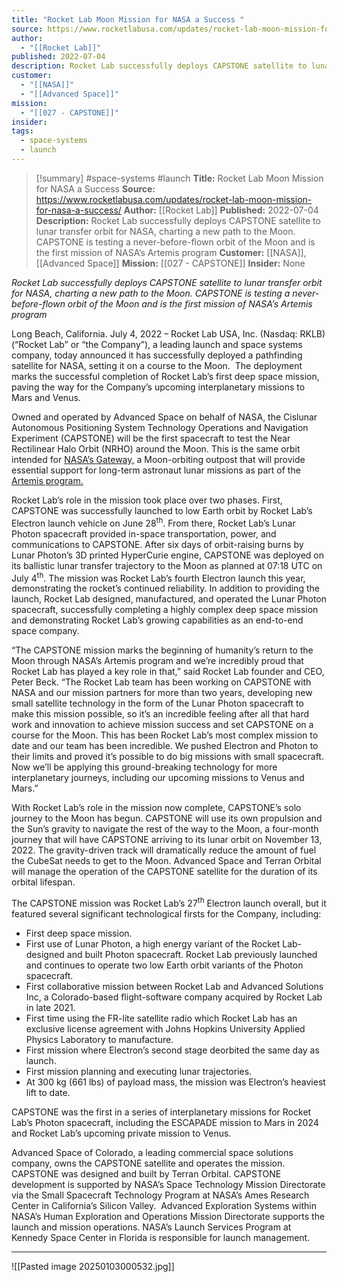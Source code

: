 ```yaml
---
title: "Rocket Lab Moon Mission for NASA a Success "
source: https://www.rocketlabusa.com/updates/rocket-lab-moon-mission-for-nasa-a-success/
author:
  - "[[Rocket Lab]]"
published: 2022-07-04
description: Rocket Lab successfully deploys CAPSTONE satellite to lunar transfer orbit for NASA, charting a new path to the Moon. CAPSTONE is testing a never-before-flown orbit of the Moon and is the first mission of NASA’s Artemis program
customer:
  - "[[NASA]]"
  - "[[Advanced Space]]"
mission:
  - "[[027 - CAPSTONE]]"
insider: 
tags:
  - space-systems
  - launch
---
```

>[!summary]
#space-systems #launch
**Title:** Rocket Lab Moon Mission for NASA a Success 
**Source:** https://www.rocketlabusa.com/updates/rocket-lab-moon-mission-for-nasa-a-success/
**Author:** [[Rocket Lab]]
**Published:** 2022-07-04
**Description:** Rocket Lab successfully deploys CAPSTONE satellite to lunar transfer orbit for NASA, charting a new path to the Moon. CAPSTONE is testing a never-before-flown orbit of the Moon and is the first mission of NASA’s Artemis program
**Customer:** [[NASA]], [[Advanced Space]]
**Mission:** [[027 - CAPSTONE]]
**Insider:** None

*Rocket Lab successfully deploys CAPSTONE satellite to lunar transfer orbit for NASA, charting a new path to the Moon. CAPSTONE is testing a never-before-flown orbit of the Moon and is the first mission of NASA’s Artemis program*

Long Beach, California. July 4, 2022 – Rocket Lab USA, Inc. (Nasdaq: RKLB) (“Rocket Lab” or “the Company”), a leading launch and space systems company, today announced it has successfully deployed a pathfinding satellite for NASA, setting it on a course to the Moon.  The deployment marks the successful completion of Rocket Lab’s first deep space mission, paving the way for the Company’s upcoming interplanetary missions to Mars and Venus. 

Owned and operated by Advanced Space on behalf of NASA, the Cislunar Autonomous Positioning System Technology Operations and Navigation Experiment (CAPSTONE) will be the first spacecraft to test the Near Rectilinear Halo Orbit (NRHO) around the Moon. This is the same orbit intended for [NASA’s Gateway,](https://www.nasa.gov/gateway/overview) a Moon-orbiting outpost that will provide essential support for long-term astronaut lunar missions as part of the [Artemis program.](https://www.nasa.gov/specials/artemis/)

Rocket Lab’s role in the mission took place over two phases. First, CAPSTONE was successfully launched to low Earth orbit by Rocket Lab’s Electron launch vehicle on June 28<sup>th</sup>. From there, Rocket Lab’s Lunar Photon spacecraft provided in-space transportation, power, and communications to CAPSTONE. After six days of orbit-raising burns by Lunar Photon’s 3D printed HyperCurie engine, CAPSTONE was deployed on its ballistic lunar transfer trajectory to the Moon as planned at 07:18 UTC on July 4<sup>th</sup>. The mission was Rocket Lab’s fourth Electron launch this year, demonstrating the rocket’s continued reliability. In addition to providing the launch, Rocket Lab designed, manufactured, and operated the Lunar Photon spacecraft, successfully completing a highly complex deep space mission and demonstrating Rocket Lab’s growing capabilities as an end-to-end space company.

“The CAPSTONE mission marks the beginning of humanity’s return to the Moon through NASA’s Artemis program and we’re incredibly proud that Rocket Lab has played a key role in that,” said Rocket Lab founder and CEO, Peter Beck. “The Rocket Lab team has been working on CAPSTONE with NASA and our mission partners for more than two years, developing new small satellite technology in the form of the Lunar Photon spacecraft to make this mission possible, so it’s an incredible feeling after all that hard work and innovation to achieve mission success and set CAPSTONE on a course for the Moon. This has been Rocket Lab’s most complex mission to date and our team has been incredible. We pushed Electron and Photon to their limits and proved it’s possible to do big missions with small spacecraft. Now we’ll be applying this ground-breaking technology for more interplanetary journeys, including our upcoming missions to Venus and Mars.”

With Rocket Lab’s role in the mission now complete, CAPSTONE’s solo journey to the Moon has begun. CAPSTONE will use its own propulsion and the Sun’s gravity to navigate the rest of the way to the Moon, a four-month journey that will have CAPSTONE arriving to its lunar orbit on November 13, 2022. The gravity-driven track will dramatically reduce the amount of fuel the CubeSat needs to get to the Moon. Advanced Space and Terran Orbital will manage the operation of the CAPSTONE satellite for the duration of its orbital lifespan.

The CAPSTONE mission was Rocket Lab’s 27<sup>th</sup> Electron launch overall, but it featured several significant technological firsts for the Company, including:

- First deep space mission.
- First use of Lunar Photon, a high energy variant of the Rocket Lab-designed and built Photon spacecraft. Rocket Lab previously launched and continues to operate two low Earth orbit variants of the Photon spacecraft.
- First collaborative mission between Rocket Lab and Advanced Solutions Inc, a Colorado-based flight-software company acquired by Rocket Lab in late 2021.
- First time using the FR-lite satellite radio which Rocket Lab has an exclusive license agreement with Johns Hopkins University Applied Physics Laboratory to manufacture.
- First mission where Electron’s second stage deorbited the same day as launch.
- First mission planning and executing lunar trajectories.
- At 300 kg (661 lbs) of payload mass, the mission was Electron’s heaviest lift to date.

CAPSTONE was the first in a series of interplanetary missions for Rocket Lab’s Photon spacecraft, including the ESCAPADE mission to Mars in 2024 and Rocket Lab’s upcoming private mission to Venus. 

Advanced Space of Colorado, a leading commercial space solutions company, owns the CAPSTONE satellite and operates the mission. CAPSTONE was designed and built by Terran Orbital. CAPSTONE development is supported by NASA’s Space Technology Mission Directorate via the Small Spacecraft Technology Program at NASA’s Ames Research Center in California’s Silicon Valley.  Advanced Exploration Systems within NASA’s Human Exploration and Operations Mission Directorate supports the launch and mission operations. NASA’s Launch Services Program at Kennedy Space Center in Florida is responsible for launch management.

---

![[Pasted image 20250103000532.jpg]]